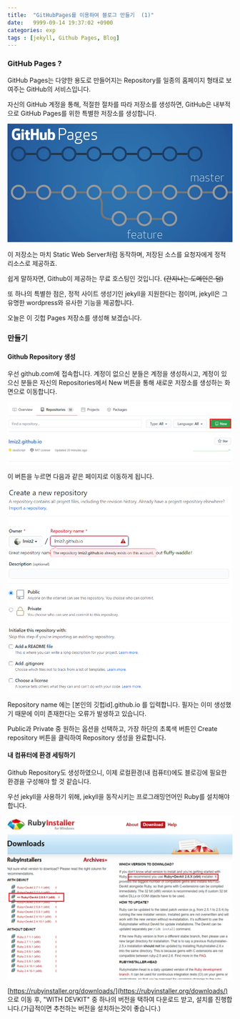 ```yaml
---
title:  "GitHubPages를 이용하여 블로그 만들기  (1)"
date:   9999-09-14 19:37:02 +0900
categories: exp
tags : [jekyll, Github Pages, Blog]
---
```




### GitHub Pages ? 

GitHub Pages는 다양한 용도로 만들어지는 Repository를 일종의 홈페이지 형태로 보여주는 GitHub의 서비스입니다.

자신의 GitHub 계정을 통해, 적절한 절차를 따라 저장소를 생성하면, GitHub은 내부적으로 GitHub Pages를 위한 특별한 저장소를 생성합니다.

![특별한 Repository](/assets/img/20200910-special-repository.JPG)

이 저장소는 마치 Static Web Server처럼 동작하며, 저장된 소스를 요청자에게 정적 리소스로 제공하죠.

쉽게 말하자면, Github이 제공하는 무료 호스팅인 것입니다. ~~(간지나는 도메인은 덤)~~

또 하나의 특별한 점은, 정적 사이트 생성기인 jekyll을 지원한다는 점이며, jekyll은 그 유명한 wordpress와 유사한 기능을 제공합니다.

오늘은 이 깃헙 Pages 저장소를 생성해 보겠습니다.



### 만들기

#### Github Repository 생성

우선 github.com에 접속합니다. 계정이 없으신 분들은 계정을 생성하시고, 계정이 있으신 분들은 자신의 Repositories에서 New 버튼을 통해 새로운 저장소를 생성하는 화면으로 이동합니다.

![New버튼 위치](/assets/img/202009142236.png)

이 버튼을 누르면 다음과 같은 페이지로 이동하게 됩니다.

![Repository 생성 화면. 필자는 이미 생성하였기 때문에 error가 발생하고 있다.](/assets/img/202009142248.png)

Repository name 에는 [본인의 깃헙id].github.io 를 입력합니다. 필자는 이미 생성했기 때문에 이미 존재한다는 오류가 발생하고 있습니다.

Public과 Private 중 원하는 옵션을 선택하고, 가장 하단의 초록색 버튼인 Create repository 버튼을 클릭하여 Repository 생성을 완료합니다.



#### 내 컴퓨터에 환경 세팅하기

Github Repository도 생성하였으니, 이제 로컬환경(내 컴퓨터)에도 블로깅에 필요한 환경을 구성해야 할 것 같습니다.

우선 jekyll을 사용하기 위해, jekyll을 동작시키는 프로그래밍언어인 Ruby를 설치해야합니다.



![추천되는 루비 인스톨러 버전](/assets/img/202009142314.png)

[https://rubyinstaller.org/downloads/](https://rubyinstaller.org/downloads/) 으로 이동 후, "WITH DEVKIT" 중 하나의 버전을 택하여 다운로드 받고, 설치를 진행합니다.(가급적이면 추천하는 버전을 설치하는것이 좋습니다.)